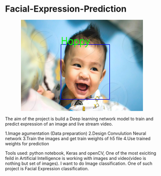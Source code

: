 # Facial-Expression-Prediction
<p align="center">
<img src = "output/image2.jpg" width = 400 height=300>
</p>

The aim of the project is build a Deep learning network model to train and predict expression of an image and live stream video.
     

1.Image agumentation (Data preparation)
2.Design Convulution Neural network
3.Train the images and get train weights of h5 file
4.Use trained weights for prediction

Tools used: 
       python notebook, Keras and openCV,
          One of the most exiciting feild in Artificial Intelligence is working with images and video(video is nothing but set of images). I want to do Image classification. One of such project is Facial Expression classification.

      
